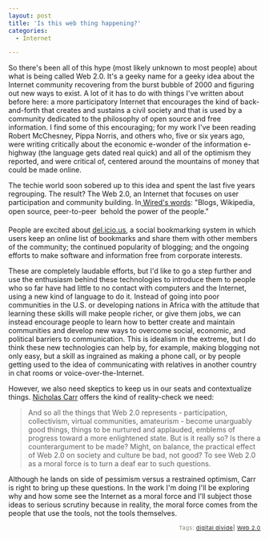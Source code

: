 ```yaml
---
layout: post
title: 'Is this web thing happening?'
categories:
  - Internet

---
```


So there's been all of this hype (most likely unknown to most people) about what is being called Web 2.0.  It's a geeky name for a geeky idea about the Internet community recovering from the burst bubble of 2000 and figuring out new ways to exist.  A lot of it has to do with things I've written about before here: a more participatory Internet that encourages the kind of back-and-forth that creates and sustains a civil society and that is used by a community dedicated to the philosophy of open source and free information.  I find some of this encouraging; for my work I've been reading Robert McChesney, Pippa Norris, and others who, five or six years ago, were writing critically about the economic e-wonder of the information e-highway (the language gets dated real quick) and all of the optimism they reported, and were critical of, centered around the mountains of money that could be made online.

The techie world soon sobered up to this idea and spent the last five years regrouping.   The result?  The Web 2.0, an Internet that focuses on user participation and community building.  In<a href="http://www.wired.com/wired/archive/13.08/tech.html"> Wired's words</a>: "Blogs, Wikipedia, open source, peer-to-peer &#151; behold the power of the people."

People are excited about <a href="http://del.icio.us">del.icio.us</a>, a social bookmarking system in which users keep an online list of bookmarks and share them with other members of the community; the continued popularity of blogging; and the ongoing efforts to make software and information free from corporate interests.

These are completely laudable efforts, but I'd like to go a step further and use the enthusiasm behind these technologies to introduce them to people who so far have had little to no contact with computers and the Internet, using a new kind of language to do it.  Instead of going into poor communities in the U.S. or developing nations in Africa with the attitude that learning these skills will make people richer, or give them jobs, we can instead encourage people to learn how to better create and maintain communities and develop new ways to overcome social, economic, and political barriers to communication.  This is idealism in the extreme, but I do think these new technologies can help by, for example, making blogging not only easy, but a skill as ingrained as making a phone call, or by people getting used to the idea of communicating with relatives in another country in chat rooms or voice-over-the-Internet.  

However, we also need skeptics to keep us in our seats and contextualize things.  <a href="http://www.roughtype.com/archives/2005/10/the_amorality_o.php">Nicholas Carr</a> offers the kind of reality-check we need:

<blockquote>
And so all the things that Web 2.0 represents - participation, collectivism, virtual communities, amateurism - become unarguably good things, things to be nurtured and applauded, emblems of progress toward a more enlightened state. But is it really so? Is there a counterargument to be made? Might, on balance, the practical effect of Web 2.0 on society and culture be bad, not good? To see Web 2.0 as a moral force is to turn a deaf ear to such questions.</blockquote>

Although he lands on side of pessimism versus a restrained optimism, Carr is right to bring up these questions.  In the work I'm doing I'll be exploring why and how some see the Internet as a moral force and I'll subject those ideas to serious scrutiny because in reality, the moral force comes from the people that use the tools, not the tools themselves. 



<!-- technorati tags start --><p style="text-align:right;font-size:11px;letter-spacing:.05em;color:#808979;">Tags: <a href="http://www.technorati.com/tag/digital divide" rel="tag">digital divide</a><strong>|</strong> <a href="http://www.technorati.com/tag/Web 2.0" rel="tag">Web 2.0</a></p><!-- technorati tags end -->
